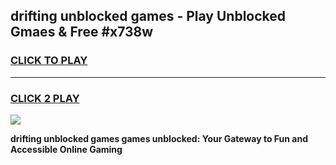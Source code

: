 
## drifting unblocked games - Play Unblocked Gmaes & Free #x738w
<h3>
<a href="https://premium.freeplayer.one?title=drifting_unblocked_games&ref=01M">CLICK TO PLAY</a></h3>
<hr>

<h3>
<a href="https://premium.freeplayer.one?title=drifting_unblocked_games&ref=01M">CLICK 2 PLAY</a>
  
</h3>

<a href="https://premium.freeplayer.one?title=drifting_unblocked_games&ref=01M"><img src="https://clearcache.store/games.png"></a>


**drifting unblocked games games unblocked: Your Gateway to Fun and Accessible Online Gaming**
